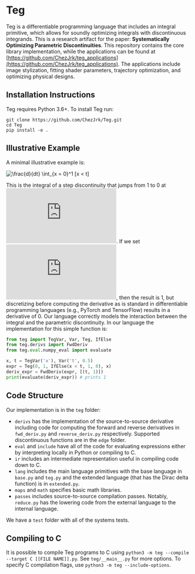 # Teg

Teg is a differentiable programming language that includes an integral primitive, which allows for soundly optimizing integrals with discontinuous integrands. This is a research artifact for the paper: **Systematically Optimizing Parametric Discontinuities**. This repository contains the core library implementation, while the applications can be found at [https://github.com/ChezJrk/teg_applications](https://github.com/ChezJrk/teg_applications). The applications include image stylization, fitting shader parameters, trajectory optimization, and optimizing physical designs.



## Installation Instructions
Teg requires Python 3.6+. To install Teg run:
```
git clone https://github.com/ChezJrk/Teg.git
cd Teg
pip install -e .
```

## Illustrative Example
A minimal illustrative example is:

![\frac{d}{dt} \int_{x = 0}^1 [x < t]](https://latex.codecogs.com/svg.latex?\frac{d}{dt}%20\int_{x%20=%200}^1%20[x%20%3C%20t])

This is the integral of a step discontinuity that jumps from 1 to 0 at ![](https://latex.codecogs.com/svg.latex?t).
If we set ![](https://latex.codecogs.com/svg.latex?t%20=%200.5), then the result is 1, but discretizing before computing the derivative as is standard in differentiable programming languages (e.g., PyTorch and TensorFlow) results in a derivative of 0. Our language correctly models the interaction between the integral and the parametric discontinuity. In our language the implementation for this simple function is:
```python
from teg import TegVar, Var, Teg, IfElse
from teg.derivs import FwdDeriv
from teg.eval.numpy_eval import evaluate

x, t = TegVar('x'), Var('t', 0.5)
expr = Teg(0, 1, IfElse(x < t, 1, 0), x)
deriv_expr = FwdDeriv(expr, [(t, 1)])
print(evaluate(deriv_expr)) # prints 1
```

## Code Structure
Our implementation is in the `teg` folder:
 - `derivs` has the implementation of the source-to-source derivative including code for computing the forward and reverse derivatives in `fwd_deriv.py` and `reverse_deriv.py` respectively. Supported discontinuous functions are in the `edge` folder.
 - `eval` and `include` have all of the code for evaluating expressions either by interpreting locally in Python or compiling to C.
 - `ir` includes an intermediate representation useful in compiling code down to C.
 - `lang` includes the main language primitives with the base language in `base.py` and `teg.py` and the extended language (that has the Dirac delta function) is in `extended.py`.
 - `maps` and `math` specifies basic math libraries.
 - `passes` includes source-to-source compilation passes. Notably, `reduce.py` has the lowering code from the external language to the internal language.

We have a `test` folder with all of the systems tests.

## Compiling to C
It is possible to compile Teg programs to C using `python3 -m teg --compile --target C [[FILE NAME]].py`. See `teg/__main__.py` for more options.
To specify C compilation flags, use `python3 -m teg --include-options`.
